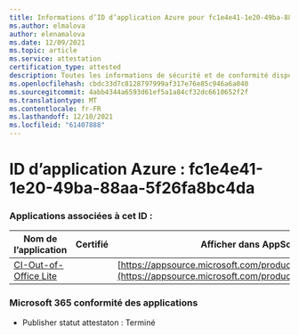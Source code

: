 ```yaml
---
title: Informations d’ID d’application Azure pour fc1e4e41-1e20-49ba-88aa-5f26fa8bc4da
ms.author: elmalova
author: elenamalova
ms.date: 12/09/2021
ms.topic: article
ms.service: attestation
certification_type: attested
description: Toutes les informations de sécurité et de conformité disponibles pour fc1e4e41-1e20-49ba-88aa-5f26fa8bc4da.
ms.openlocfilehash: cbdc33d7c8128797999af317e76e85c946a6a040
ms.sourcegitcommit: 4abb4344a6593d61ef5a1a84cf32dc6610652f2f
ms.translationtype: MT
ms.contentlocale: fr-FR
ms.lasthandoff: 12/10/2021
ms.locfileid: "61407888"
---
```

# <a name="azure-app-id-fc1e4e41-1e20-49ba-88aa-5f26fa8bc4da"></a>ID d’application Azure : fc1e4e41-1e20-49ba-88aa-5f26fa8bc4da


### <a name="apps-associated-with-this-id"></a>Applications associées à cet ID :
| **Nom de l’application** | **Certifié** | **Afficher dans AppSource** |
|--------------|---------------|-----------------------|
| [CI-Out-of-Office Lite](https://docs.microsoft.com/microsoft-365-app-certification/forward/WA200002748) |  | [https://appsource.microsoft.com/product/office/WA200002748](https://appsource.microsoft.com/product/office/WA200002748) |

### <a name="microsoft-365-app-compliance-status"></a>Microsoft 365 conformité des applications
- Publisher statut attestaton : Terminé
